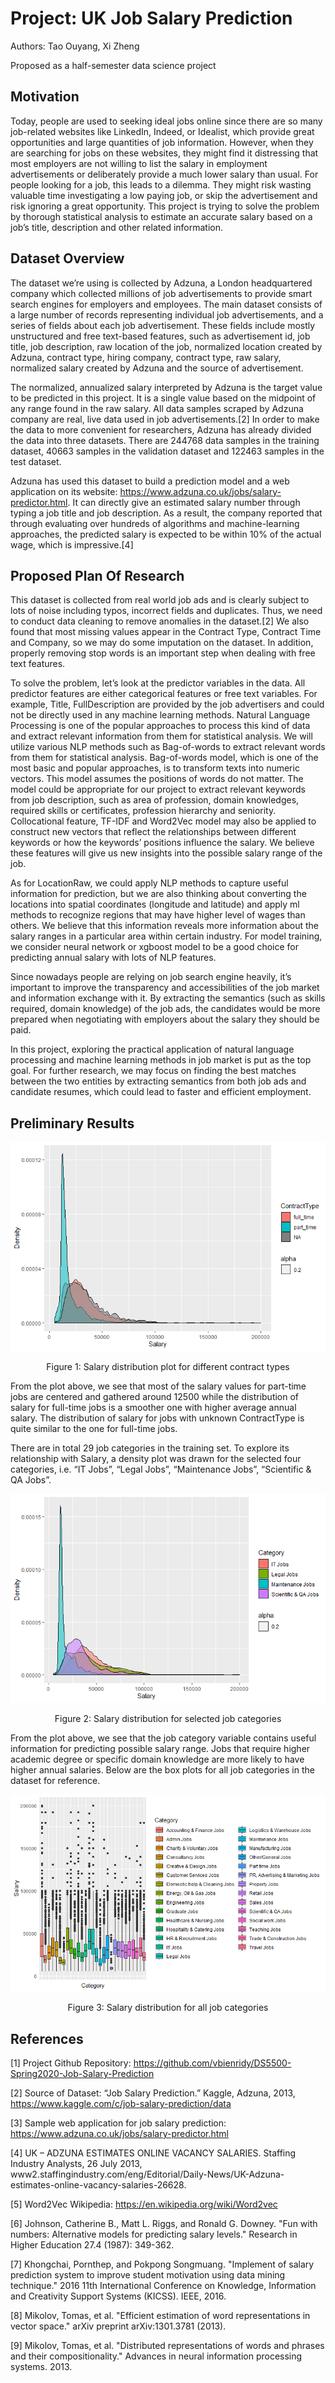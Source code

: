 # Project:  UK Job Salary Prediction

Authors: Tao Ouyang, Xi Zheng

Proposed as a half-semester data science project

## Motivation

Today, people are used to seeking ideal jobs online since there are so many job-related websites like LinkedIn, Indeed, or Idealist, which provide great opportunities and large quantities of job information. However, when they are searching for jobs on these websites, they might find it distressing that most employers are not willing to list the salary in employment advertisements or deliberately provide a much lower salary than usual. For people looking for a job, this leads to a dilemma. They might risk wasting valuable time investigating a low paying job, or skip the advertisement and risk ignoring a great opportunity. This project is trying to solve the problem by thorough statistical analysis to estimate an accurate salary based on a job’s title, description and other related information.

## Dataset Overview

The dataset we’re using is collected by Adzuna, a London headquartered company which collected millions of job advertisements to provide smart search engines for employers and employees. The main dataset consists of a large number of records representing individual job advertisements, and a series of fields about each job advertisement. These fields include mostly unstructured and free text-based features, such as advertisement id, job title, job description, raw location of the job, normalized location created by Adzuna, contract type, hiring company, contract type, raw salary, normalized salary created by Adzuna and the source of advertisement.

The normalized, annualized salary interpreted by Adzuna is the target value to be predicted in this project. It is a single value based on the midpoint of any range found in the raw salary. All data samples scraped by Adzuna company are real, live data used in job advertisements.[2] In order to make the data to more convenient for researchers, Adzuna has already divided the data into three datasets. There are 244768 data samples in the training dataset, 40663 samples in the validation dataset and 122463 samples in the test dataset.

Adzuna has used this dataset to build a prediction model and a web application on its website: https://www.adzuna.co.uk/jobs/salary-predictor.html. It can directly give an estimated salary number through typing a job title and job description. As a result, the company reported that through evaluating over hundreds of algorithms and machine-learning approaches, the predicted salary is expected to be within 10% of the actual wage, which is impressive.[4]

## Proposed Plan Of Research

This dataset is collected from real world job ads and is clearly subject to lots of noise including typos, incorrect fields and duplicates. Thus, we need to conduct data cleaning to remove anomalies in the dataset.[2] We also found that most missing values appear in the Contract Type, Contract Time and Company, so we may do some imputation on the dataset. In addition, properly removing stop words is an important step when dealing with free text features.

To solve the problem, let’s look at the predictor variables in the data. All predictor features are either categorical features or free text variables. For example, Title, FullDescription are provided by the job advertisers and could not be directly used in any machine learning methods. Natural Language Processing is one of the popular approaches to process this kind of data and extract relevant information from them for statistical analysis. We will utilize various NLP methods such as Bag-of-words to extract relevant words from them for statistical analysis. Bag-of-words model, which is one of the most basic and popular approaches, is to transform texts into numeric vectors. This model assumes the positions of words do not matter. The model could be appropriate for our project to extract relevant keywords from job description, such as area of profession, domain knowledges, required skills or certificates, profession hierarchy and seniority. Collocational feature, TF-IDF and Word2Vec model may also be applied to construct new vectors that reflect the relationships between different keywords or how the keywords’ positions influence the salary. We believe these features will give us new insights into the possible salary range of the job. 

As for LocationRaw, we could apply NLP methods to capture useful information for prediction, but we are also thinking about converting the locations into spatial coordinates (longitude and latitude) and apply ml methods to recognize regions that may have higher level of wages than others. We believe that this information reveals more information about the salary ranges in a particular area within certain industry. For model training, we consider neural network or xgboost model to be a good choice for predicting annual salary with lots of NLP features.

Since nowadays people are relying on job search engine heavily, it’s important to improve the transparency and accessibilities of the job market and information exchange with it. By extracting the semantics (such as skills required, domain knowledge) of the job ads, the candidates would be more prepared when negotiating with employers about the salary they should be paid.

In this project, exploring the practical application of natural language processing and machine learning methods in job market is put as the top goal. For further research, we may focus on finding the best matches between the two entities by extracting semantics from both job ads and candidate resumes, which could lead to faster and efficient employment.

## Preliminary Results

<p align="center">
  <img src="https://github.com/vbienridy/DS5500-Spring2020-Job-Salary-Prediction/blob/master/proposal_images/salary_distribution_for_contract_type.png">
</p>
<p align="center">
Figure 1: Salary distribution plot for different contract types
</p>

From the plot above, we see that most of the salary values for part-time jobs are centered and gathered around 12500 while the distribution of salary for full-time jobs is a smoother one with higher average annual salary. The distribution of salary for jobs with unknown ContractType is quite similar to the one for full-time jobs.

There are in total 29 job categories in the training set. To explore its relationship with Salary, a density plot was drawn for the selected four categories, i.e. “IT Jobs”, “Legal Jobs”, “Maintenance Jobs”, “Scientific & QA Jobs”.

<p align="center">
  <img src="https://github.com/vbienridy/DS5500-Spring2020-Job-Salary-Prediction/blob/master/proposal_images/salary_distribution_for_category.png">
</p>
<p align="center">
Figure 2: Salary distribution for selected job categories
</p>

From the plot above, we see that the job category variable contains useful information for predicting possible salary range. Jobs that require higher academic degree or specific domain knowledge are more likely to have higher annual salaries. Below are the box plots for all job categories in the dataset for reference.

<p align="center">
  <img src="https://github.com/vbienridy/DS5500-Spring2020-Job-Salary-Prediction/blob/master/proposal_images/box_plot_for_salary_with_category.png">
</p>
<p align="center">
Figure 3: Salary distribution for all job categories
</p>

## References

[1] Project Github Repository:
https://github.com/vbienridy/DS5500-Spring2020-Job-Salary-Prediction

[2] Source of Dataset:
“Job Salary Prediction.” Kaggle, Adzuna, 2013, https://www.kaggle.com/c/job-salary-prediction/data

[3] Sample web application for job salary prediction:
https://www.adzuna.co.uk/jobs/salary-predictor.html

[4] UK – ADZUNA ESTIMATES ONLINE VACANCY SALARIES. Staffing Industry Analysts, 26 July 2013, www2.staffingindustry.com/eng/Editorial/Daily-News/UK-Adzuna-estimates-online-vacancy-salaries-26628.

[5] Word2Vec Wikipedia: https://en.wikipedia.org/wiki/Word2vec

[6] Johnson, Catherine B., Matt L. Riggs, and Ronald G. Downey. "Fun with numbers: Alternative models for predicting salary levels." Research in Higher Education 27.4 (1987): 349-362.

[7] Khongchai, Pornthep, and Pokpong Songmuang. "Implement of salary prediction system to improve student motivation using data mining technique." 2016 11th International Conference on Knowledge, Information and Creativity Support Systems (KICSS). IEEE, 2016.

[8] Mikolov, Tomas, et al. "Efficient estimation of word representations in vector space." arXiv preprint arXiv:1301.3781 (2013).

[9] Mikolov, Tomas, et al. "Distributed representations of words and phrases and their compositionality." Advances in neural information processing systems. 2013.

